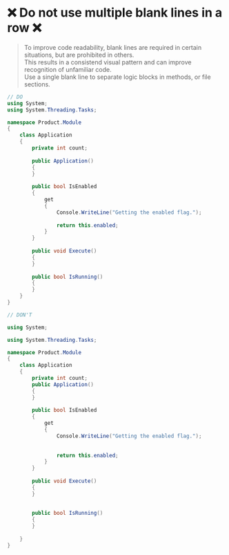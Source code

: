 # ❌ Do not use multiple blank lines in a row ❌

> To improve code readability, blank lines are required in certain situations, but are prohibited in others.  
> This results in a consistend visual pattern and can improve recognition of unfamiliar code.  
> Use a single blank line to separate logic blocks in methods, or file sections.  

``` csharp
// DO
using System;
using System.Threading.Tasks;

namespace Product.Module
{
    class Application
    {
        private int count;
    
        public Application()
        {
        }
    
        public bool IsEnabled
        {
            get
            {
                Console.WriteLine("Getting the enabled flag.");
        
                return this.enabled;
            }
        }
    
        public void Execute()
        {
        }
        
        public bool IsRunning()
        {
        }
    }
}
```

``` csharp
// DON'T

using System;

using System.Threading.Tasks;

namespace Product.Module
{
    class Application
    {
        private int count;
        public Application()
        {
        }
    
        public bool IsEnabled
        {
            get
            {
                Console.WriteLine("Getting the enabled flag.");
        
        
                return this.enabled;
            }
        }
    
        public void Execute()
        {
        }
        
        
        public bool IsRunning()
        {
        }
        
    }
}
```

